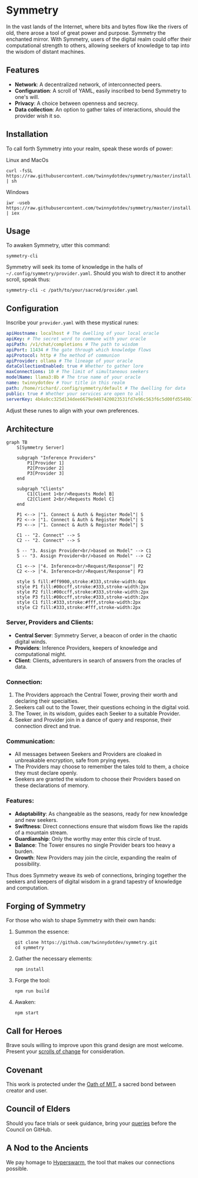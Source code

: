 #  Symmetry

In the vast lands of the Internet, where bits and bytes flow like the rivers of old, there arose a tool of great power and purpose. Symmetry the enchanted mirror. With Symmetry, users of the digital realm could offer their computational strength to others, allowing seekers of knowledge to tap into the wisdom of distant machines.

## Features

- **Network**: A decentralized network, of interconnected peers.
- **Configuration**: A scroll of YAML, easily inscribed to bend Symmetry to one's will.
- **Privacy**: A choice between openness and secrecy.
- **Data collection**: An option to gather tales of interactions, should the provider wish it so.

## Installation

To call forth Symmetry into your realm, speak these words of power:

Linux and MacOs
```
curl -fsSL https://raw.githubusercontent.com/twinnydotdev/symmetry/master/install.sh | sh
```

Windows
```
iwr -useb https://raw.githubusercontent.com/twinnydotdev/symmetry/master/install.ps1 | iex
```

## Usage

To awaken Symmetry, utter this command:

```
symmetry-cli
```

Symmetry will seek its tome of knowledge in the halls of `~/.config/symmetry/provider.yaml`. Should you wish to direct it to another scroll, speak thus:

```
symmetry-cli -c /path/to/your/sacred/provider.yaml
```

## Configuration

Inscribe your `provider.yaml` with these mystical runes:

```yaml
apiHostname: localhost # The dwelling of your local oracle
apiKey: # The secret word to commune with your oracle
apiPath: /v1/chat/completions # The path to wisdom
apiPort: 11434 # The gate through which knowledge flows
apiProtocol: http # The method of communion
apiProvider: ollama # The lineage of your oracle
dataCollectionEnabled: true # Whether to gather lore
maxConnections: 10 # The limit of simultaneous seekers
modelName: llama3:8b # The true name of your oracle
name: twinnydotdev # Your title in this realm
path: /home/richard/.config/symmetry/default # The dwelling for data
public: true # Whether your services are open to all
serverKey: 4b4a9cc325d134dee6679e9407420023531fd7e96c563f6c5d00fd5549b77435 # The key of the central tower
```

Adjust these runes to align with your own preferences.

## Architecture

```mermaid
graph TB
    S[Symmetry Server]
    
    subgraph "Inference Providers"
        P1[Provider 1]
        P2[Provider 2]
        P3[Provider 3]
    end
    
    subgraph "Clients"
        C1[Client 1<br/>Requests Model B]
        C2[Client 2<br/>Requests Model C]
    end
    
    P1 <--> |"1. Connect & Auth & Register Model"| S
    P2 <--> |"1. Connect & Auth & Register Model"| S
    P3 <--> |"1. Connect & Auth & Register Model"| S
    
    C1 -- "2. Connect" --> S
    C2 -- "2. Connect" --> S
    
    S -- "3. Assign Provider<br/>based on Model" --> C1
    S -- "3. Assign Provider<br/>based on Model" --> C2
    
    C1 <--> |"4. Inference<br/>Request/Response"| P2
    C2 <--> |"4. Inference<br/>Request/Response"| P3

    style S fill:#ff9900,stroke:#333,stroke-width:4px
    style P1 fill:#00ccff,stroke:#333,stroke-width:2px
    style P2 fill:#00ccff,stroke:#333,stroke-width:2px
    style P3 fill:#00ccff,stroke:#333,stroke-width:2px
    style C1 fill:#333,stroke:#fff,stroke-width:2px
    style C2 fill:#333,stroke:#fff,stroke-width:2px
```

### Server, Providers and Clients:
- **Central Server**: Symmetry Server, a beacon of order in the chaotic digital winds.
- **Providers**: Inference Providers, keepers of knowledge and computational might.
- **Client**: Clients, adventurers in search of answers from the oracles of data.

### Connection:

1. The Providers approach the Central Tower, proving their worth and declaring their specialties.
2. Seekers call out to the Tower, their questions echoing in the digital void.
3. The Tower, in its wisdom, guides each Seeker to a suitable Provider.
4. Seeker and Provider join in a dance of query and response, their connection direct and true.

### Communication:

- All messages between Seekers and Providers are cloaked in unbreakable encryption, safe from prying eyes.
- The Providers may choose to remember the tales told to them, a choice they must declare openly.
- Seekers are granted the wisdom to choose their Providers based on these declarations of memory.

### Features:

- **Adaptability**: As changeable as the seasons, ready for new knowledge and new seekers.
- **Swiftness**: Direct connections ensure that wisdom flows like the rapids of a mountain stream.
- **Guardianship**: Only the worthy may enter this circle of trust.
- **Balance**: The Tower ensures no single Provider bears too heavy a burden.
- **Growth**: New Providers may join the circle, expanding the realm of possibility.

Thus does Symmetry weave its web of connections, bringing together the seekers and keepers of digital wisdom in a grand tapestry of knowledge and computation.

## Forging of Symmetry

For those who wish to shape Symmetry with their own hands:

1. Summon the essence:
   ```
   git clone https://github.com/twinnydotdev/symmetry.git
   cd symmetry
   ```

2. Gather the necessary elements:
   ```
   npm install
   ```

3. Forge the tool:
   ```
   npm run build
   ```

4. Awaken:
   ```
   npm start
   ```

## Call for Heroes

Brave souls willing to improve upon this grand design are most welcome. Present your [scrolls of change](https://github.com/twinnydotdev/symmetry/pulls) for consideration.

## Covenant

This work is protected under the [Oath of MIT](https://github.com/twinnydotdev/symmetry/blob/main/LICENSE), a sacred bond between creator and user.

## Council of Elders

Should you face trials or seek guidance, bring your [queries](https://github.com/twinnydotdev/symmetry/issues) before the Council on GitHub.

## A Nod to the Ancients

We pay homage to [Hyperswarm](https://github.com/holepunchto/hyperswarm), the tool that makes our connections possible.
